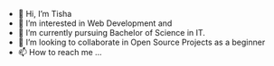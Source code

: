 - 👋 Hi, I’m Tisha
- 👀 I’m interested in Web Development and 
- 🌱 I’m currently pursuing Bachelor of Science in IT.
- 💞️ I’m looking to collaborate in Open Source Projects as a beginner
- 📫 How to reach me ...

<!---
tisha-aa/tisha-aa is a ✨ special ✨ repository because its `README.md` (this file) appears on your GitHub profile.
You can click the Preview link to take a look at your changes.
--->
